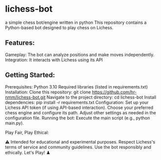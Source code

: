 # lichess-bot
a simple chess bot/engine written in python
This repository contains a Python-based bot designed to play chess on Lichess.

## Features:

Gameplay: The bot can analyze positions and make moves independently.
Integration: It interacts with Lichess using its API 

## Getting Started:

Prerequisites:
Python 3.10
Required libraries (listed in requirements.txt)
Installation:
Clone this repository: git clone https://github.com/hr-nmm/lichess-bot.git
Navigate to the project directory: cd lichess-bot
Install dependencies: pip install -r requirements.txt
Configuration:
Set up your Lichess API token (if using API-based interaction).
Choose your preferred chess engine and configure its path.
Adjust other settings as needed in the configuration file.
Running the bot:
Execute the main script (e.g., python main.py).

Play Fair, Play Ethical:

⚠️ Intended for educational and experimental purposes.
Respect Lichess's terms of service and community guidelines.
Use the bot responsibly and ethically.
Let's Play! ♟️
